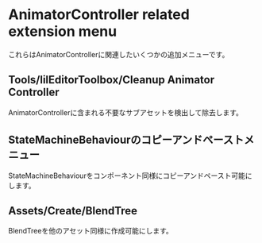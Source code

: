 ﻿# AnimatorController related extension menu

これらはAnimatorControllerに関連したいくつかの追加メニューです。

## Tools/lilEditorToolbox/Cleanup Animator Controller

AnimatorControllerに含まれる不要なサブアセットを検出して除去します。

## StateMachineBehaviourのコピーアンドペーストメニュー

StateMachineBehaviourをコンポーネント同様にコピーアンドペースト可能にします。

## Assets/Create/BlendTree

BlendTreeを他のアセット同様に作成可能にします。

